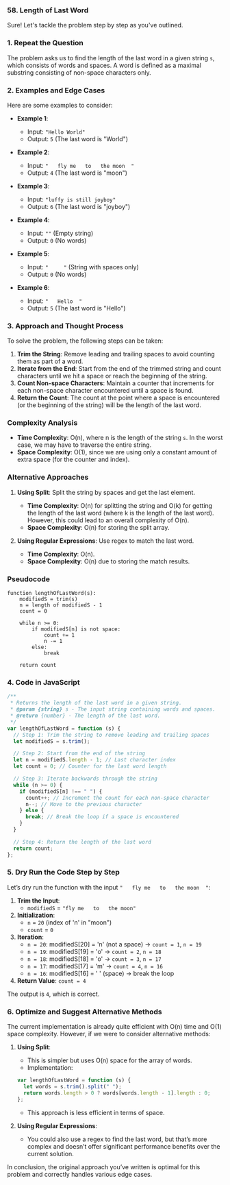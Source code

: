 ### 58. Length of Last Word

Sure! Let's tackle the problem step by step as you've outlined.

### 1. **Repeat the Question**

The problem asks us to find the length of the last word in a given string `s`, which consists of words and spaces. A word is defined as a maximal substring consisting of non-space characters only.

### 2. **Examples and Edge Cases**

Here are some examples to consider:

- **Example 1**:

  - Input: `"Hello World"`
  - Output: `5` (The last word is "World")

- **Example 2**:

  - Input: `"   fly me   to   the moon  "`
  - Output: `4` (The last word is "moon")

- **Example 3**:

  - Input: `"luffy is still joyboy"`
  - Output: `6` (The last word is "joyboy")

- **Example 4**:

  - Input: `""` (Empty string)
  - Output: `0` (No words)

- **Example 5**:

  - Input: `"     "` (String with spaces only)
  - Output: `0` (No words)

- **Example 6**:
  - Input: `"   Hello  "`
  - Output: `5` (The last word is "Hello")

### 3. **Approach and Thought Process**

To solve the problem, the following steps can be taken:

1. **Trim the String**: Remove leading and trailing spaces to avoid counting them as part of a word.
2. **Iterate from the End**: Start from the end of the trimmed string and count characters until we hit a space or reach the beginning of the string.
3. **Count Non-space Characters**: Maintain a counter that increments for each non-space character encountered until a space is found.
4. **Return the Count**: The count at the point where a space is encountered (or the beginning of the string) will be the length of the last word.

### **Complexity Analysis**

- **Time Complexity**: O(n), where n is the length of the string `s`. In the worst case, we may have to traverse the entire string.
- **Space Complexity**: O(1), since we are using only a constant amount of extra space (for the counter and index).

### **Alternative Approaches**

1. **Using Split**: Split the string by spaces and get the last element.

   - **Time Complexity**: O(n) for splitting the string and O(k) for getting the length of the last word (where k is the length of the last word). However, this could lead to an overall complexity of O(n).
   - **Space Complexity**: O(n) for storing the split array.

2. **Using Regular Expressions**: Use regex to match the last word.
   - **Time Complexity**: O(n).
   - **Space Complexity**: O(n) due to storing the match results.

### **Pseudocode**

```plaintext
function lengthOfLastWord(s):
    modifiedS = trim(s)
    n = length of modifiedS - 1
    count = 0

    while n >= 0:
        if modifiedS[n] is not space:
            count += 1
            n -= 1
        else:
            break

    return count
```

### 4. **Code in JavaScript**

```javascript
/**
 * Returns the length of the last word in a given string.
 * @param {string} s - The input string containing words and spaces.
 * @return {number} - The length of the last word.
 */
var lengthOfLastWord = function (s) {
  // Step 1: Trim the string to remove leading and trailing spaces
  let modifiedS = s.trim();

  // Step 2: Start from the end of the string
  let n = modifiedS.length - 1; // Last character index
  let count = 0; // Counter for the last word length

  // Step 3: Iterate backwards through the string
  while (n >= 0) {
    if (modifiedS[n] !== " ") {
      count++; // Increment the count for each non-space character
      n--; // Move to the previous character
    } else {
      break; // Break the loop if a space is encountered
    }
  }

  // Step 4: Return the length of the last word
  return count;
};
```

### 5. **Dry Run the Code Step by Step**

Let’s dry run the function with the input `"   fly me   to   the moon  "`:

1. **Trim the Input**:
   - `modifiedS` = `"fly me   to   the moon"`
2. **Initialization**:
   - `n` = `20` (index of 'n' in "moon")
   - `count` = `0`
3. **Iteration**:
   - `n = 20`: modifiedS[20] = 'n' (not a space) → `count = 1`, `n = 19`
   - `n = 19`: modifiedS[19] = 'o' → `count = 2`, `n = 18`
   - `n = 18`: modifiedS[18] = 'o' → `count = 3`, `n = 17`
   - `n = 17`: modifiedS[17] = 'm' → `count = 4`, `n = 16`
   - `n = 16`: modifiedS[16] = ' ' (space) → break the loop
4. **Return Value**: `count = 4`

The output is `4`, which is correct.

### 6. **Optimize and Suggest Alternative Methods**

The current implementation is already quite efficient with O(n) time and O(1) space complexity. However, if we were to consider alternative methods:

1. **Using Split**:

   - This is simpler but uses O(n) space for the array of words.
   - Implementation:

   ```javascript
   var lengthOfLastWord = function (s) {
     let words = s.trim().split(" ");
     return words.length > 0 ? words[words.length - 1].length : 0;
   };
   ```

   - This approach is less efficient in terms of space.

2. **Using Regular Expressions**:
   - You could also use a regex to find the last word, but that’s more complex and doesn’t offer significant performance benefits over the current solution.

In conclusion, the original approach you’ve written is optimal for this problem and correctly handles various edge cases.
